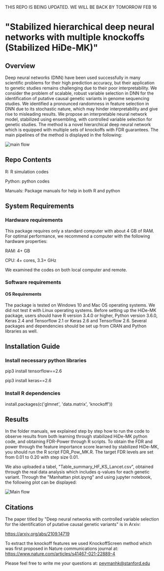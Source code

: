 THIS REPO IS BEING UPDATED. WE WILL BE BACK BY TOMORROW FEB 16
# "Stabilized hierarchical deep neural networks with multiple knockoffs (Stabilized HiDe-MK)"

## Overview 
Deep neural networks (DNN) have been used successfully in many scientific problems for their high prediction accuracy, but their application to genetic studies remains challenging due to their poor interpretability. We consider the problem of scalable, robust variable selection in DNN for the identification of putative causal genetic variants in genome sequencing studies. We identified a pronounced randomness in feature selection in DNN due to its stochastic nature, which may hinder interpretability and give rise to misleading results. We propose an interpretable neural network model, stabilized using ensembling, with controlled variable selection for genetic studies. The method is a novel hierarchical deep neural network which is equipped with multiple sets of knockoffs with FDR guarantees. The main pipelines of the method is displayed in the following:

![main flow](/../main/Images/Flowchart.jpg?raw=true "HiDe-MK pipeline")


## Repo Contents

R: R simulation codes

Python: python codes

Manuals: Package manuals for help in both R and python


## System Requirements
### Hardware requirements
This package requires only a standard computer with about 4 GB of RAM. For optimal performance, we recommend a computer with the following hardware properties:

RAM: 4+ GB

CPU: 4+ cores, 3.3+ GHz

We examined the codes on both local computer and remote.

### Software requirements

#### OS Requirements

The package is tested on Windows 10 and Mac OS operating systems. We did not test it with Linux operating systems. Before setting up the HiDe-MK package, users should have R version 3.4.0 or higher, Python version 3.6.0, Keras 2.4 and Tensorflow 2.1 or Keras 2.6 and Tensorflow 2.6. Several packages and dependencies should be set up from CRAN and Python libraries as well.

## Installation Guide

### Install necessary python libraries
pip3 install tensorflow==2.6

pip3 install keras==2.6


### Install R dependencies
install.packages(c('glmnet', 'data.matrix', 'knockoff'))

## Results

In the folder manuals, we explained step by step how to run the code to observe results from both learning through stabilized HiDe-MK python code, and obtaining FDR-Power through R scripts. To obtain the FDR and power through the feature importance score learned by stabilized HiDe-MK, you should run the R script FDR_Pow_MK.R. The target FDR levels are set from 0.01 to 0.20 with step size 0.01. 


We also uploaded a tabel, "Table_summary_HF_KS_Lancet.csv", obtained through the real data analysis which includes q-values for each genetic variant. Through the "Manhattan plot.ipyng" and using jupyter notebook, the following plot can be displayed: 

![Main flow](/../main/Images/Manhattan_plot.jpg?raw=true "Manhattan plot")


## Citations

The paper titled by "Deep neural networks with controlled variable selection for the identification of putative causal genetic variants" is in Arxiv:

https://arxiv.org/abs/2109.14719

To extract the knockoff features we used KnockoffScreen method which was first proposed in Nature communications journal at: https://www.nature.com/articles/s41467-021-22889-4

Please feel free to write me your questions at: peymanhk@stanford.edu


